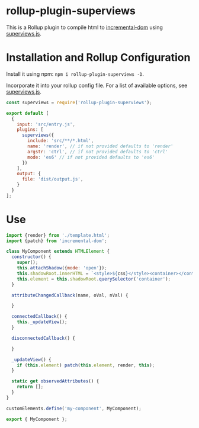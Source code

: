 rollup-plugin-superviews
========================

This is a Rollup plugin to compile html to [incremental-dom](http://google.github.io/incremental-dom/) using [superviews.js](https://github.com/davidjamesstone/superviews.js).  

# Installation and Rollup Configuration
Install it using npm: ```npm i rollup-plugin-superviews -D```.

Incorporate it into your rollup config file. For a list of available options, see [superviews.js](https://github.com/davidjamesstone/superviews.js).

```Javascript
const superviews = require('rollup-plugin-superviews');

export default [
  {
    input: 'src/entry.js',
    plugins: [
      superviews({
        include: 'src/**/*.html',
        name: 'render', // if not provided defaults to 'render'
        argstr: 'ctrl', // if not provided defaults to 'ctrl'
        mode: 'es6' // if not provided defaults to 'es6'
      })
    ],
    output: {
      file: 'dist/output.js',
    }
  }
];
```

# Use

```Javascript
import {render} from './template.html';
import {patch} from 'incremental-dom';

class MyComponent extends HTMLElement {
  constructor() {
    super();
    this.attachShadow({mode: 'open'});
    this.shadowRoot.innerHTML = `<style>${css}</style><container></container>`;
    this.element = this.shadowRoot.querySelector('container');
  }

  attributeChangedCallback(name, oVal, nVal) {

  }

  connectedCallback() {
    this._updateView();
  }

  disconnectedCallback() {

  }

  _updateView() {
    if (this.element) patch(this.element, render, this);
  }

  static get observedAttributes() {
    return [];
  }
}

customElements.define('my-component', MyComponent);

export { MyComponent };
```
